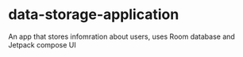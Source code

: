 # data-storage-application
An app that stores infomration about users, uses Room database and Jetpack compose UI
